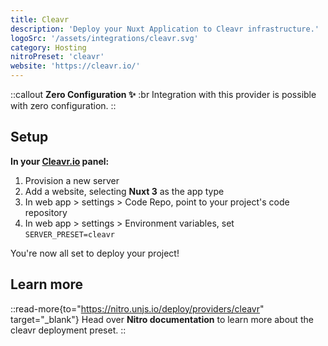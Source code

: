 ```yaml
---
title: Cleavr
description: 'Deploy your Nuxt Application to Cleavr infrastructure.'
logoSrc: '/assets/integrations/cleavr.svg'
category: Hosting
nitroPreset: 'cleavr'
website: 'https://cleavr.io/'
---
```


::callout
**Zero Configuration ✨**
:br
Integration with this provider is possible with zero configuration.
::

## Setup

**In your [Cleavr.io](https://cleavr.io/) panel:**

1. Provision a new server
2. Add a website, selecting **Nuxt 3** as the app type
3. In web app > settings > Code Repo, point to your project's code repository
4. In web app > settings > Environment variables, set `SERVER_PRESET=cleavr`

You're now all set to deploy your project!

## Learn more

::read-more{to="https://nitro.unjs.io/deploy/providers/cleavr" target="_blank"}
Head over **Nitro documentation** to learn more about the cleavr deployment preset.
::
